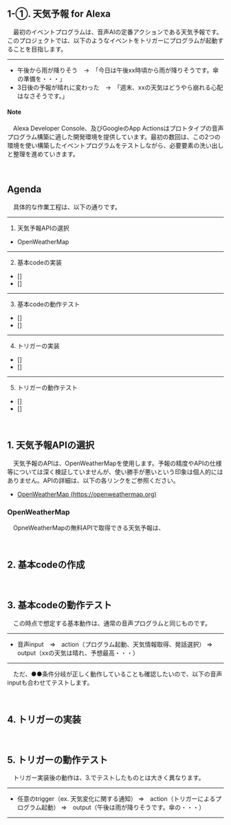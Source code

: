 &emsp;

## **1-①. 天気予報  for Alexa**

　最初のイベントプログラムは、音声AIの定番アクションである天気予報です。このプロジェクトでは、以下のようなイベントをトリガーにプログラムが起動することを目指します。

---
- 午後から雨が降りそう　->　「今日は午後xx時頃から雨が降りそうです。傘の準備を・・・」
- 3日後の予報が晴れに変わった　->　「週末、xxの天気はどうやら崩れる心配はなさそうです。」

#### Note
　Alexa Developer Console、及びGoogleのApp Actionsはプロトタイプの音声プログラム構築に適した開発環境を提供しています。最初の数回は、この2つの環境を使い構築したイベントプログラムをテストしながら、必要要素の洗い出しと整理を進めていきます。

&emsp;

## **Agenda**

　具体的な作業工程は、以下の通りです。

---
1. 天気予報APIの選択
  - OpenWeatherMap
  ---
2. 基本codeの実装
  - []
  - []
---
3. 基本codeの動作テスト
  - []
  - []
---
4. トリガーの実装
  - []
  - []
---
5. トリガーの動作テスト
  - []
  - []

&emsp;

## **1. 天気予報APIの選択**

　天気予報のAPIは、OpenWeatherMapを使用します。予報の精度やAPIの仕様等については深く検証していませんが、使い勝手が悪いという印象は個人的にはありません。APIの詳細は、以下の各リンクをご参照ください。

- [OpenWeatherMap (https://openweathermap.org)](https://openweathermap.org)

### **OpenWeatherMap**

　OpneWeatherMapの無料APIで取得できる天気予報は、

&emsp;

## **2. 基本codeの作成**

&emsp;

## **3. 基本codeの動作テスト**

　この時点で想定する基本動作は、通常の音声プログラムと同じものです。

---
- 音声input　=>　action（プログラム起動、天気情報取得、発話選択） =>　output（xxの天気は晴れ、予想最高・・・）
---

　ただ、●●条件分岐が正しく動作していることも確認したいので、以下の音声inputも合わせてテストします。

&emsp;

## **4. トリガーの実装**

&emsp;

## **5. トリガーの動作テスト**

　トリガー実装後の動作は、3.でテストしたものとは大きく異なります。

---
- 任意のtrigger（ex. 天気変化に関する通知） =>　action（トリガーによるプログラム起動） =>　output（午後は雨が降りそうです。傘の・・・）
---

&emsp;
